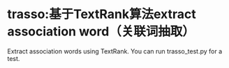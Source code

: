 trasso:基于TextRank算法extract association word（关联词抽取）
=======================
Extract association words using TextRank.
You can run trasso_test.py for a test.
